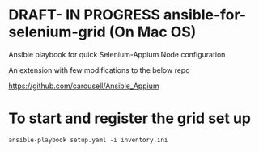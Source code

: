 # DRAFT- IN PROGRESS ansible-for-selenium-grid (On Mac OS)
Ansible playbook for quick Selenium-Appium Node configuration

An extension with few modifications to the below repo

https://github.com/carousell/Ansible_Appium




# To start and register the grid set up
    ansible-playbook setup.yaml -i inventory.ini
